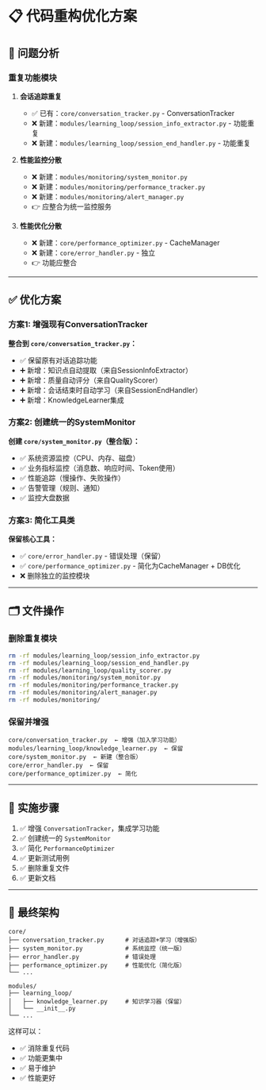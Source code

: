 # 📋 代码重构优化方案

## 🎯 问题分析

### 重复功能模块

1. **会话追踪重复**
   - ✅ 已有：`core/conversation_tracker.py` - ConversationTracker
   - ❌ 新建：`modules/learning_loop/session_info_extractor.py` - 功能重复
   - ❌ 新建：`modules/learning_loop/session_end_handler.py` - 功能重复

2. **性能监控分散**
   - ❌ 新建：`modules/monitoring/system_monitor.py`
   - ❌ 新建：`modules/monitoring/performance_tracker.py`
   - ❌ 新建：`modules/monitoring/alert_manager.py`
   - 👉 应整合为统一监控服务

3. **性能优化分散**
   - ❌ 新建：`core/performance_optimizer.py` - CacheManager
   - ❌ 新建：`core/error_handler.py` - 独立
   - 👉 功能应整合

---

## ✅ 优化方案

### 方案1: 增强现有ConversationTracker

**整合到 `core/conversation_tracker.py`：**
- ✅ 保留原有对话追踪功能
- ➕ 新增：知识点自动提取（来自SessionInfoExtractor）
- ➕ 新增：质量自动评分（来自QualityScorer）
- ➕ 新增：会话结束时自动学习（来自SessionEndHandler）
- ➕ 新增：KnowledgeLearner集成

### 方案2: 创建统一的SystemMonitor

**创建 `core/system_monitor.py`（整合版）：**
- ✅ 系统资源监控（CPU、内存、磁盘）
- ✅ 业务指标监控（消息数、响应时间、Token使用）
- ✅ 性能追踪（慢操作、失败操作）
- ✅ 告警管理（规则、通知）
- ✅ 监控大盘数据

### 方案3: 简化工具类

**保留核心工具：**
- ✅ `core/error_handler.py` - 错误处理（保留）
- ✅ `core/performance_optimizer.py` - 简化为CacheManager + DB优化
- ❌ 删除独立的监控模块

---

## 🗂️ 文件操作

### 删除重复模块
```bash
rm -rf modules/learning_loop/session_info_extractor.py
rm -rf modules/learning_loop/session_end_handler.py
rm -rf modules/learning_loop/quality_scorer.py
rm -rf modules/monitoring/system_monitor.py
rm -rf modules/monitoring/performance_tracker.py
rm -rf modules/monitoring/alert_manager.py
rm -rf modules/monitoring/
```

### 保留并增强
```
core/conversation_tracker.py  ← 增强（加入学习功能）
modules/learning_loop/knowledge_learner.py  ← 保留
core/system_monitor.py  ← 新建（整合版）
core/error_handler.py  ← 保留
core/performance_optimizer.py  ← 简化
```

---

## 📝 实施步骤

1. ✅ 增强 `ConversationTracker`，集成学习功能
2. ✅ 创建统一的 `SystemMonitor`
3. ✅ 简化 `PerformanceOptimizer`
4. ✅ 更新测试用例
5. ✅ 删除重复文件
6. ✅ 更新文档

---

## 🎯 最终架构

```
core/
├── conversation_tracker.py      # 对话追踪+学习（增强版）
├── system_monitor.py            # 系统监控（统一版）
├── error_handler.py             # 错误处理
├── performance_optimizer.py     # 性能优化（简化版）
└── ...

modules/
├── learning_loop/
│   ├── knowledge_learner.py     # 知识学习器（保留）
│   └── __init__.py
└── ...
```

这样可以：
- ✅ 消除重复代码
- ✅ 功能更集中
- ✅ 易于维护
- ✅ 性能更好


